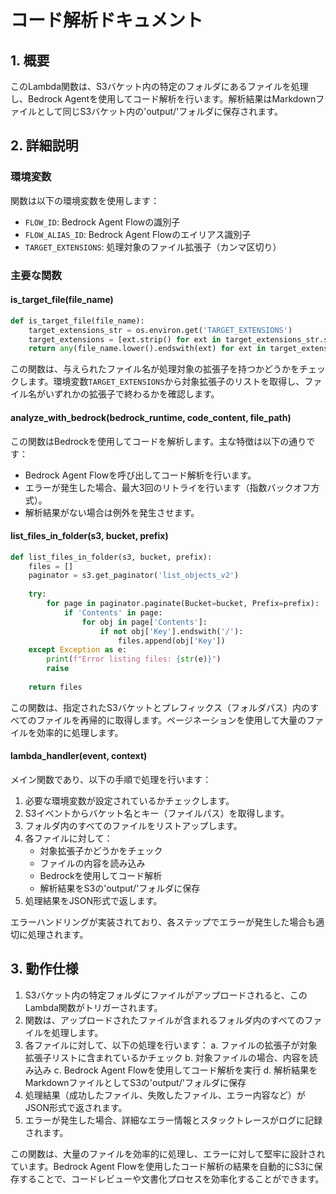 # コード解析ドキュメント

## 1. 概要
このLambda関数は、S3バケット内の特定のフォルダにあるファイルを処理し、Bedrock Agentを使用してコード解析を行います。解析結果はMarkdownファイルとして同じS3バケット内の'output/'フォルダに保存されます。

## 2. 詳細説明

### 環境変数
関数は以下の環境変数を使用します：
- `FLOW_ID`: Bedrock Agent Flowの識別子
- `FLOW_ALIAS_ID`: Bedrock Agent Flowのエイリアス識別子
- `TARGET_EXTENSIONS`: 処理対象のファイル拡張子（カンマ区切り）

### 主要な関数

#### is_target_file(file_name)
```python
def is_target_file(file_name):
    target_extensions_str = os.environ.get('TARGET_EXTENSIONS')
    target_extensions = [ext.strip() for ext in target_extensions_str.split(',')]
    return any(file_name.lower().endswith(ext) for ext in target_extensions)
```
この関数は、与えられたファイル名が処理対象の拡張子を持つかどうかをチェックします。環境変数`TARGET_EXTENSIONS`から対象拡張子のリストを取得し、ファイル名がいずれかの拡張子で終わるかを確認します。

#### analyze_with_bedrock(bedrock_runtime, code_content, file_path)
この関数はBedrockを使用してコードを解析します。主な特徴は以下の通りです：
- Bedrock Agent Flowを呼び出してコード解析を行います。
- エラーが発生した場合、最大3回のリトライを行います（指数バックオフ方式）。
- 解析結果がない場合は例外を発生させます。

#### list_files_in_folder(s3, bucket, prefix)
```python
def list_files_in_folder(s3, bucket, prefix):
    files = []
    paginator = s3.get_paginator('list_objects_v2')
    
    try:
        for page in paginator.paginate(Bucket=bucket, Prefix=prefix):
            if 'Contents' in page:
                for obj in page['Contents']:
                    if not obj['Key'].endswith('/'):
                        files.append(obj['Key'])
    except Exception as e:
        print(f"Error listing files: {str(e)}")
        raise
        
    return files
```
この関数は、指定されたS3バケットとプレフィックス（フォルダパス）内のすべてのファイルを再帰的に取得します。ページネーションを使用して大量のファイルを効率的に処理します。

#### lambda_handler(event, context)
メイン関数であり、以下の手順で処理を行います：
1. 必要な環境変数が設定されているかチェックします。
2. S3イベントからバケット名とキー（ファイルパス）を取得します。
3. フォルダ内のすべてのファイルをリストアップします。
4. 各ファイルに対して：
   - 対象拡張子かどうかをチェック
   - ファイルの内容を読み込み
   - Bedrockを使用してコード解析
   - 解析結果をS3の'output/'フォルダに保存
5. 処理結果をJSON形式で返します。

エラーハンドリングが実装されており、各ステップでエラーが発生した場合も適切に処理されます。

## 3. 動作仕様
1. S3バケット内の特定フォルダにファイルがアップロードされると、このLambda関数がトリガーされます。
2. 関数は、アップロードされたファイルが含まれるフォルダ内のすべてのファイルを処理します。
3. 各ファイルに対して、以下の処理を行います：
   a. ファイルの拡張子が対象拡張子リストに含まれているかチェック
   b. 対象ファイルの場合、内容を読み込み
   c. Bedrock Agent Flowを使用してコード解析を実行
   d. 解析結果をMarkdownファイルとしてS3の'output/'フォルダに保存
4. 処理結果（成功したファイル、失敗したファイル、エラー内容など）がJSON形式で返されます。
5. エラーが発生した場合、詳細なエラー情報とスタックトレースがログに記録されます。

この関数は、大量のファイルを効率的に処理し、エラーに対して堅牢に設計されています。Bedrock Agent Flowを使用したコード解析の結果を自動的にS3に保存することで、コードレビューや文書化プロセスを効率化することができます。